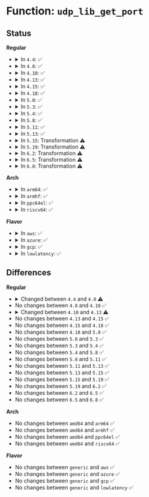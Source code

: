 # Function: <code>udp_lib_get_port</code>

## Status
<b>Regular</b>
<ul>
<li>
<details>
<summary>In <code>4.4</code>: ✅</summary>

```c
int udp_lib_get_port(struct sock *sk, short unsigned int snum, int (*saddr_comp)(const struct sock *, const struct sock *), unsigned int hash2_nulladdr);
```

**Collision:** Unique Global

**Inline:** No

**Transformation:** False

**Instances:**

```
In net/ipv4/udp.c (ffffffff81786140)
Location: net/ipv4/udp.c:208
Inline: False
Direct callers:
  - net/ipv4/udp.c:udp_v4_get_port
  - net/ipv6/udp.c:udp_v6_get_port
```
**Symbols:**

```
ffffffff81786140-ffffffff817864a8: udp_lib_get_port (STB_GLOBAL)
```
</details>
</li>
<li>
<details>
<summary>In <code>4.8</code>: ✅</summary>

```c
int udp_lib_get_port(struct sock *sk, short unsigned int snum, int (*saddr_comp)(const struct sock *, const struct sock *, bool), unsigned int hash2_nulladdr);
```

**Collision:** Unique Global

**Inline:** No

**Transformation:** False

**Instances:**

```
In net/ipv4/udp.c (ffffffff817f47d0)
Location: net/ipv4/udp.c:239
Inline: False
Direct callers:
  - net/ipv4/udp.c:udp_v4_get_port
  - net/ipv6/udp.c:udp_v6_get_port
```
**Symbols:**

```
ffffffff817f47d0-ffffffff817f4d21: udp_lib_get_port (STB_GLOBAL)
```
</details>
</li>
<li>
<details>
<summary>In <code>4.10</code>: ✅</summary>

```c
int udp_lib_get_port(struct sock *sk, short unsigned int snum, int (*saddr_comp)(const struct sock *, const struct sock *, bool), unsigned int hash2_nulladdr);
```

**Collision:** Unique Global

**Inline:** No

**Transformation:** False

**Instances:**

```
In net/ipv4/udp.c (ffffffff818258a0)
Location: net/ipv4/udp.c:240
Inline: False
Direct callers:
  - net/ipv4/udp.c:udp_v4_get_port
  - net/ipv6/udp.c:udp_v6_get_port
```
**Symbols:**

```
ffffffff818258a0-ffffffff81825e00: udp_lib_get_port (STB_GLOBAL)
```
</details>
</li>
<li>
<details>
<summary>In <code>4.13</code>: ✅</summary>

```c
int udp_lib_get_port(struct sock *sk, short unsigned int snum, unsigned int hash2_nulladdr);
```

**Collision:** Unique Global

**Inline:** No

**Transformation:** False

**Instances:**

```
In net/ipv4/udp.c (ffffffff818478d0)
Location: net/ipv4/udp.c:248
Inline: False
Direct callers:
  - net/ipv4/udp.c:udp_v4_get_port
  - net/ipv6/udp.c:udp_v6_get_port
```
**Symbols:**

```
ffffffff818478d0-ffffffff81847dcb: udp_lib_get_port (STB_GLOBAL)
```
</details>
</li>
<li>
<details>
<summary>In <code>4.15</code>: ✅</summary>

```c
int udp_lib_get_port(struct sock *sk, short unsigned int snum, unsigned int hash2_nulladdr);
```

**Collision:** Unique Global

**Inline:** No

**Transformation:** False

**Instances:**

```
In net/ipv4/udp.c (ffffffff818c7330)
Location: net/ipv4/udp.c:245
Inline: False
Direct callers:
  - net/ipv4/udp.c:udp_v4_get_port
  - net/ipv6/udp.c:udp_v6_get_port
```
**Symbols:**

```
ffffffff818c7330-ffffffff818c7825: udp_lib_get_port (STB_GLOBAL)
```
</details>
</li>
<li>
<details>
<summary>In <code>4.18</code>: ✅</summary>

```c
int udp_lib_get_port(struct sock *sk, short unsigned int snum, unsigned int hash2_nulladdr);
```

**Collision:** Unique Global

**Inline:** No

**Transformation:** False

**Instances:**

```
In net/ipv4/udp.c (ffffffff8191e510)
Location: net/ipv4/udp.c:239
Inline: False
Direct callers:
  - net/ipv4/udp.c:udp_v4_get_port
  - net/ipv6/udp.c:udp_v6_get_port
  - net/ipv6/udp.c:udp_v6_get_port
```
**Symbols:**

```
ffffffff8191e510-ffffffff8191ea3b: udp_lib_get_port (STB_GLOBAL)
```
</details>
</li>
<li>
<details>
<summary>In <code>5.0</code>: ✅</summary>

```c
int udp_lib_get_port(struct sock *sk, short unsigned int snum, unsigned int hash2_nulladdr);
```

**Collision:** Unique Global

**Inline:** No

**Transformation:** False

**Instances:**

```
In net/ipv4/udp.c (ffffffff8194d310)
Location: net/ipv4/udp.c:242
Inline: False
Direct callers:
  - net/ipv4/udp.c:udp_v4_get_port
  - net/ipv6/udp.c:udp_v6_get_port
  - net/ipv6/udp.c:udp_v6_get_port
```
**Symbols:**

```
ffffffff8194d310-ffffffff8194d851: udp_lib_get_port (STB_GLOBAL)
```
</details>
</li>
<li>
<details>
<summary>In <code>5.3</code>: ✅</summary>

```c
int udp_lib_get_port(struct sock *sk, short unsigned int snum, unsigned int hash2_nulladdr);
```

**Collision:** Unique Global

**Inline:** No

**Transformation:** False

**Instances:**

```
In net/ipv4/udp.c (ffffffff819b1ac0)
Location: net/ipv4/udp.c:226
Inline: False
Direct callers:
  - net/ipv4/udp.c:udp_v4_get_port
  - net/ipv6/udp.c:udp_v6_get_port
  - net/ipv6/udp.c:udp_v6_get_port
  - net/ipv6/udp.c:udp_v6_get_port
```
**Symbols:**

```
ffffffff819b1ac0-ffffffff819b2050: udp_lib_get_port (STB_GLOBAL)
```
</details>
</li>
<li>
<details>
<summary>In <code>5.4</code>: ✅</summary>

```c
int udp_lib_get_port(struct sock *sk, short unsigned int snum, unsigned int hash2_nulladdr);
```

**Collision:** Unique Global

**Inline:** No

**Transformation:** False

**Instances:**

```
In net/ipv4/udp.c (ffffffff819e8840)
Location: net/ipv4/udp.c:226
Inline: False
Direct callers:
  - net/ipv4/udp.c:udp_v4_get_port
  - net/ipv6/udp.c:udp_v6_get_port
  - net/ipv6/udp.c:udp_v6_get_port
  - net/ipv6/udp.c:udp_v6_get_port
```
**Symbols:**

```
ffffffff819e8840-ffffffff819e8dd6: udp_lib_get_port (STB_GLOBAL)
```
</details>
</li>
<li>
<details>
<summary>In <code>5.8</code>: ✅</summary>

```c
int udp_lib_get_port(struct sock *sk, short unsigned int snum, unsigned int hash2_nulladdr);
```

**Collision:** Unique Global

**Inline:** No

**Transformation:** False

**Instances:**

```
In net/ipv4/udp.c (ffffffff81ad6bd0)
Location: net/ipv4/udp.c:229
Inline: False
Direct callers:
  - net/ipv4/udp.c:udp_v4_get_port
  - net/ipv6/udp.c:udp_v6_get_port
```
**Symbols:**

```
ffffffff81ad6bd0-ffffffff81ad70bf: udp_lib_get_port (STB_GLOBAL)
```
</details>
</li>
<li>
<details>
<summary>In <code>5.11</code>: ✅</summary>

```c
int udp_lib_get_port(struct sock *sk, short unsigned int snum, unsigned int hash2_nulladdr);
```

**Collision:** Unique Global

**Inline:** No

**Transformation:** False

**Instances:**

```
In net/ipv4/udp.c (ffffffff81ae31b0)
Location: net/ipv4/udp.c:230
Inline: False
Direct callers:
  - net/ipv4/udp.c:udp_v4_get_port
  - net/ipv6/udp.c:udp_v6_get_port
```
**Symbols:**

```
ffffffff81ae31b0-ffffffff81ae369f: udp_lib_get_port (STB_GLOBAL)
```
</details>
</li>
<li>
<details>
<summary>In <code>5.13</code>: ✅</summary>

```c
int udp_lib_get_port(struct sock *sk, short unsigned int snum, unsigned int hash2_nulladdr);
```

**Collision:** Unique Global

**Inline:** No

**Transformation:** False

**Instances:**

```
In net/ipv4/udp.c (ffffffff81ace0c0)
Location: net/ipv4/udp.c:230
Inline: False
Direct callers:
  - net/ipv4/udp.c:udp_v4_get_port
  - net/ipv6/udp.c:udp_v6_get_port
```
**Symbols:**

```
ffffffff81ace0c0-ffffffff81ace6a8: udp_lib_get_port (STB_GLOBAL)
```
</details>
</li>
<li>
<details>
<summary>In <code>5.15</code>: Transformation ⚠️</summary>

```c
int udp_lib_get_port(struct sock *sk, short unsigned int snum, unsigned int hash2_nulladdr);
```

**Collision:** Unique Global

**Inline:** No

**Transformation:** True

**Instances:**

```
In net/ipv4/udp.c (0)
Location: net/ipv4/udp.c:230
Inline: False
Direct callers:
  - net/ipv4/udp.c:udp_v4_get_port
  - net/ipv6/udp.c:udp_v6_get_port
```
**Symbols:**

```
ffffffff81d3c058-ffffffff81d3c098: udp_lib_get_port.cold (STB_LOCAL)
ffffffff81b8ca80-ffffffff81b8d075: udp_lib_get_port (STB_GLOBAL)
```
</details>
</li>
<li>
<details>
<summary>In <code>5.19</code>: Transformation ⚠️</summary>

```c
int udp_lib_get_port(struct sock *sk, short unsigned int snum, unsigned int hash2_nulladdr);
```

**Collision:** Unique Global

**Inline:** No

**Transformation:** True

**Instances:**

```
In net/ipv4/udp.c (0)
Location: net/ipv4/udp.c:230
Inline: False
Direct callers:
  - net/ipv4/udp.c:udp_v4_get_port
  - net/ipv6/udp.c:udp_v6_get_port
```
**Symbols:**

```
ffffffff81f08812-ffffffff81f0883c: udp_lib_get_port.cold (STB_LOCAL)
ffffffff81d1b110-ffffffff81d1b6b1: udp_lib_get_port (STB_GLOBAL)
```
</details>
</li>
<li>
<details>
<summary>In <code>6.2</code>: Transformation ⚠️</summary>

```c
int udp_lib_get_port(struct sock *sk, short unsigned int snum, unsigned int hash2_nulladdr);
```

**Collision:** Unique Global

**Inline:** No

**Transformation:** True

**Instances:**

```
In net/ipv4/udp.c (0)
Location: net/ipv4/udp.c:237
Inline: False
Direct callers:
  - net/ipv4/udp.c:udp_v4_get_port
  - net/ipv6/udp.c:udp_v6_get_port
```
**Symbols:**

```
ffffffff820b02ba-ffffffff820b02e8: udp_lib_get_port.cold (STB_LOCAL)
ffffffff81ee1af0-ffffffff81ee209d: udp_lib_get_port (STB_GLOBAL)
```
</details>
</li>
<li>
<details>
<summary>In <code>6.5</code>: Transformation ⚠️</summary>

```c
int udp_lib_get_port(struct sock *sk, short unsigned int snum, unsigned int hash2_nulladdr);
```

**Collision:** Unique Global

**Inline:** No

**Transformation:** True

**Instances:**

```
In net/ipv4/udp.c (0)
Location: net/ipv4/udp.c:239
Inline: False
Direct callers:
  - net/ipv4/udp.c:udp_v4_get_port
  - net/ipv6/udp.c:udp_v6_get_port
```
**Symbols:**

```
ffffffff82131553-ffffffff82131581: udp_lib_get_port.cold (STB_LOCAL)
ffffffff81f41510-ffffffff81f41adc: udp_lib_get_port (STB_GLOBAL)
```
</details>
</li>
<li>
<details>
<summary>In <code>6.8</code>: Transformation ⚠️</summary>

```c
int udp_lib_get_port(struct sock *sk, short unsigned int snum, unsigned int hash2_nulladdr);
```

**Collision:** Unique Global

**Inline:** No

**Transformation:** True

**Instances:**

```
In net/ipv4/udp.c (0)
Location: net/ipv4/udp.c:239
Inline: False
Direct callers:
  - net/ipv4/udp.c:udp_v4_get_port
  - net/ipv6/udp.c:udp_v6_get_port
```
**Symbols:**

```
ffffffff82212e52-ffffffff82212e80: udp_lib_get_port.cold (STB_LOCAL)
ffffffff82007170-ffffffff8200773c: udp_lib_get_port (STB_GLOBAL)
```
</details>
</li>
</ul>
<b>Arch</b>
<ul>
<li>
<details>
<summary>In <code>arm64</code>: ✅</summary>

```c
int udp_lib_get_port(struct sock *sk, short unsigned int snum, unsigned int hash2_nulladdr);
```

**Collision:** Unique Global

**Inline:** No

**Transformation:** False

**Instances:**

```
In net/ipv4/udp.c (ffff800010c9bd28)
Location: net/ipv4/udp.c:226
Inline: False
Direct callers:
  - net/ipv4/udp.c:udp_v4_get_port
  - net/ipv6/udp.c:udp_v6_get_port
  - net/ipv6/udp.c:udp_v6_get_port
```
**Symbols:**

```
ffff800010c9bd28-ffff800010c9c328: udp_lib_get_port (STB_GLOBAL)
```
</details>
</li>
<li>
<details>
<summary>In <code>armhf</code>: ✅</summary>

```c
int udp_lib_get_port(struct sock *sk, short unsigned int snum, unsigned int hash2_nulladdr);
```

**Collision:** Unique Global

**Inline:** No

**Transformation:** False

**Instances:**

```
In net/ipv4/udp.c (c0da84b0)
Location: net/ipv4/udp.c:226
Inline: False
Direct callers:
  - net/ipv4/udp.c:udp_v4_get_port
  - net/ipv6/udp.c:udp_v6_get_port
```
**Symbols:**

```
c0da84b0-c0da8a14: udp_lib_get_port (STB_GLOBAL)
```
</details>
</li>
<li>
<details>
<summary>In <code>ppc64el</code>: ✅</summary>

```c
int udp_lib_get_port(struct sock *sk, short unsigned int snum, unsigned int hash2_nulladdr);
```

**Collision:** Unique Global

**Inline:** No

**Transformation:** False

**Instances:**

```
In net/ipv4/udp.c (c000000000dadd90)
Location: net/ipv4/udp.c:226
Inline: False
Direct callers:
  - net/ipv4/udp.c:udp_v4_get_port
  - net/ipv6/udp.c:udp_v6_get_port
  - net/ipv6/udp.c:udp_v6_get_port
```
**Symbols:**

```
c000000000dadd90-c000000000dae460: udp_lib_get_port (STB_GLOBAL)
```
</details>
</li>
<li>
<details>
<summary>In <code>riscv64</code>: ✅</summary>

```c
int udp_lib_get_port(struct sock *sk, short unsigned int snum, unsigned int hash2_nulladdr);
```

**Collision:** Unique Global

**Inline:** No

**Transformation:** False

**Instances:**

```
In net/ipv4/udp.c (ffffffe0007fadf4)
Location: net/ipv4/udp.c:226
Inline: False
Direct callers:
  - net/ipv4/udp.c:udp_v4_get_port
  - net/ipv6/udp.c:udp_v6_get_port
```
**Symbols:**

```
ffffffe0007fadf4-ffffffe0007fb2c4: udp_lib_get_port (STB_GLOBAL)
```
</details>
</li>
</ul>
<b>Flavor</b>
<ul>
<li>
<details>
<summary>In <code>aws</code>: ✅</summary>

```c
int udp_lib_get_port(struct sock *sk, short unsigned int snum, unsigned int hash2_nulladdr);
```

**Collision:** Unique Global

**Inline:** No

**Transformation:** False

**Instances:**

```
In net/ipv4/udp.c (ffffffff819886b0)
Location: net/ipv4/udp.c:226
Inline: False
Direct callers:
  - net/ipv4/udp.c:udp_v4_get_port
  - net/ipv6/udp.c:udp_v6_get_port
  - net/ipv6/udp.c:udp_v6_get_port
  - net/ipv6/udp.c:udp_v6_get_port
```
**Symbols:**

```
ffffffff819886b0-ffffffff81988c46: udp_lib_get_port (STB_GLOBAL)
```
</details>
</li>
<li>
<details>
<summary>In <code>azure</code>: ✅</summary>

```c
int udp_lib_get_port(struct sock *sk, short unsigned int snum, unsigned int hash2_nulladdr);
```

**Collision:** Unique Global

**Inline:** No

**Transformation:** False

**Instances:**

```
In net/ipv4/udp.c (ffffffff81942170)
Location: net/ipv4/udp.c:226
Inline: False
Direct callers:
  - net/ipv4/udp.c:udp_v4_get_port
  - net/ipv6/udp.c:udp_v6_get_port
  - net/ipv6/udp.c:udp_v6_get_port
  - net/ipv6/udp.c:udp_v6_get_port
```
**Symbols:**

```
ffffffff81942170-ffffffff81942706: udp_lib_get_port (STB_GLOBAL)
```
</details>
</li>
<li>
<details>
<summary>In <code>gcp</code>: ✅</summary>

```c
int udp_lib_get_port(struct sock *sk, short unsigned int snum, unsigned int hash2_nulladdr);
```

**Collision:** Unique Global

**Inline:** No

**Transformation:** False

**Instances:**

```
In net/ipv4/udp.c (ffffffff819f2e80)
Location: net/ipv4/udp.c:226
Inline: False
Direct callers:
  - net/ipv4/udp.c:udp_v4_get_port
  - net/ipv6/udp.c:udp_v6_get_port
  - net/ipv6/udp.c:udp_v6_get_port
  - net/ipv6/udp.c:udp_v6_get_port
```
**Symbols:**

```
ffffffff819f2e80-ffffffff819f3416: udp_lib_get_port (STB_GLOBAL)
```
</details>
</li>
<li>
<details>
<summary>In <code>lowlatency</code>: ✅</summary>

```c
int udp_lib_get_port(struct sock *sk, short unsigned int snum, unsigned int hash2_nulladdr);
```

**Collision:** Unique Global

**Inline:** No

**Transformation:** False

**Instances:**

```
In net/ipv4/udp.c (ffffffff819fb750)
Location: net/ipv4/udp.c:226
Inline: False
Direct callers:
  - net/ipv4/udp.c:udp_v4_get_port
  - net/ipv6/udp.c:udp_v6_get_port
  - net/ipv6/udp.c:udp_v6_get_port
  - net/ipv6/udp.c:udp_v6_get_port
```
**Symbols:**

```
ffffffff819fb750-ffffffff819fbcec: udp_lib_get_port (STB_GLOBAL)
```
</details>
</li>
</ul>

## Differences
<b>Regular</b>
<ul>
<li>
<details>
<summary>Changed between <code>4.4</code> and <code>4.8</code> ⚠️</summary>
<ul>
<li>
<b>Param type changed. </b>
<code>int (*saddr_comp)(const struct sock *, const struct sock *)</code> ➡️ <code>int (*saddr_comp)(const struct sock *, const struct sock *, bool)</code>
</li>
</ul>
</details>
</li>
<li>
No changes between <code>4.8</code> and <code>4.10</code> ✅
</li>
<li>
<details>
<summary>Changed between <code>4.10</code> and <code>4.13</code> ⚠️</summary>
<ul>
<li>
<b>Param removed. </b>
<code>int (*saddr_comp)(const struct sock *, const struct sock *, bool)</code>
</li>
<li>
<b>Param reordered. </b>
<code>sk, snum, saddr_comp, hash2_nulladdr</code> ➡️ <code>sk, snum, hash2_nulladdr</code>
</li>
</ul>
</details>
</li>
<li>
No changes between <code>4.13</code> and <code>4.15</code> ✅
</li>
<li>
No changes between <code>4.15</code> and <code>4.18</code> ✅
</li>
<li>
No changes between <code>4.18</code> and <code>5.0</code> ✅
</li>
<li>
No changes between <code>5.0</code> and <code>5.3</code> ✅
</li>
<li>
No changes between <code>5.3</code> and <code>5.4</code> ✅
</li>
<li>
No changes between <code>5.4</code> and <code>5.8</code> ✅
</li>
<li>
No changes between <code>5.8</code> and <code>5.11</code> ✅
</li>
<li>
No changes between <code>5.11</code> and <code>5.13</code> ✅
</li>
<li>
No changes between <code>5.13</code> and <code>5.15</code> ✅
</li>
<li>
No changes between <code>5.15</code> and <code>5.19</code> ✅
</li>
<li>
No changes between <code>5.19</code> and <code>6.2</code> ✅
</li>
<li>
No changes between <code>6.2</code> and <code>6.5</code> ✅
</li>
<li>
No changes between <code>6.5</code> and <code>6.8</code> ✅
</li>
</ul>
<b>Arch</b>
<ul>
<li>
No changes between <code>amd64</code> and <code>arm64</code> ✅
</li>
<li>
No changes between <code>amd64</code> and <code>armhf</code> ✅
</li>
<li>
No changes between <code>amd64</code> and <code>ppc64el</code> ✅
</li>
<li>
No changes between <code>amd64</code> and <code>riscv64</code> ✅
</li>
</ul>
<b>Flavor</b>
<ul>
<li>
No changes between <code>generic</code> and <code>aws</code> ✅
</li>
<li>
No changes between <code>generic</code> and <code>azure</code> ✅
</li>
<li>
No changes between <code>generic</code> and <code>gcp</code> ✅
</li>
<li>
No changes between <code>generic</code> and <code>lowlatency</code> ✅
</li>
</ul>
